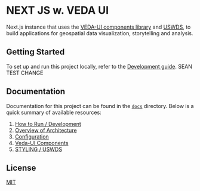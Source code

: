 # NEXT JS w. VEDA UI

Next.js instance that uses the [VEDA-UI components library](https://github.com/nasa-IMPACT/veda-ui) and [USWDS](https://designsystem.digital.gov/), to build applications for geospatial data visualization, storytelling and analysis.

## Getting Started

To set up and run this project locally, refer to the [Development guide](./docs/DEVELOPMENT.md).
SEAN TEST CHANGE
## Documentation

Documentation for this project can be found in the [`docs`](./docs) directory. Below is a quick summary of available resources:

1. [How to Run / Development](./docs/DEVELOPMENT.md)
2. [Overview of Architecture](./docs/ARCHITECTURE_OVERVIEW.md)
3. [Configuration](./docs/CONFIGURATION.md)
4. [Veda-UI Components](./docs/VEDA_UI_COMPONENTS.md)
5. [STYLING / USWDS](./docs/STYLING.md)

## License

[MIT](LICENSE)
